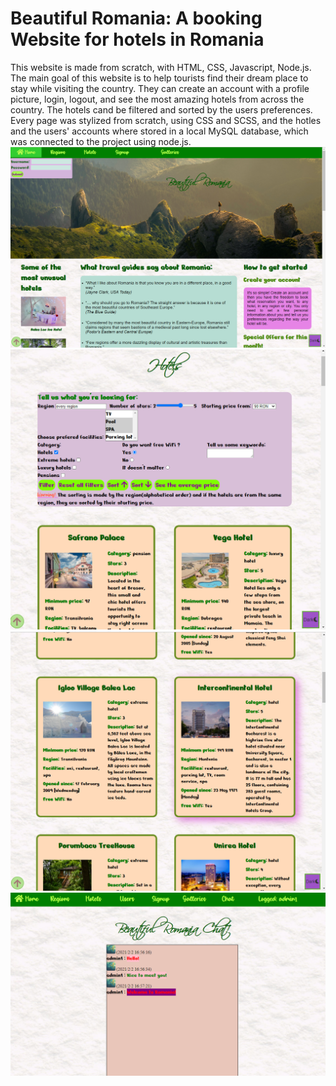 # Beautiful Romania: A booking Website for hotels in Romania
This website is made from scratch, with HTML, CSS, Javascript, Node.js. The main goal of this website is to help tourists find their dream place to stay while visiting the country. They can create an account with a profile picture, login, logout, and see the most amazing hotels from across the country. The hotels cand be filtered and sorted by the users preferences. Every page was stylized from scratch, using CSS and SCSS, and the hotles and the users' accounts where stored in a local MySQL database, which was connected to the project using node.js.
![Homepage](homepage.png) </br>
![Hotels](hotels5.png) </br>
![Hotels2](hotels2.png) </br>
![Chat](chat.png)
